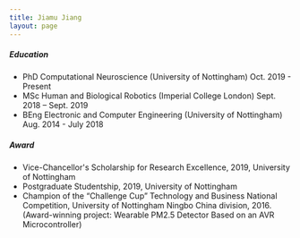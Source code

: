 ```yaml
---
title: Jiamu Jiang
layout: page
---
```


##### Education

- PhD Computational Neuroscience (University of Nottingham)   Oct. 2019 - Present
- MSc Human and Biological Robotics (Imperial College London)     Sept. 2018 – Sept. 2019
- BEng Electronic and Computer Engineering (University of Nottingham)   Aug. 2014 - July 2018

##### Award
- Vice-Chancellor's Scholarship for Research Excellence, 2019, University of Nottingham
- Postgraduate Studentship, 2019, University of Nottingham
- Champion of the “Challenge Cup” Technology and Business National Competition, University of Nottingham Ningbo China division, 2016. (Award-winning project: Wearable PM2.5 Detector Based on an AVR Microcontroller)

